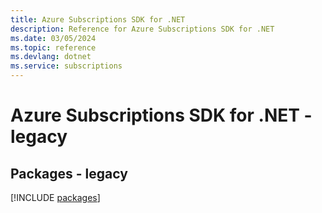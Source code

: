 ```yaml
---
title: Azure Subscriptions SDK for .NET
description: Reference for Azure Subscriptions SDK for .NET
ms.date: 03/05/2024
ms.topic: reference
ms.devlang: dotnet
ms.service: subscriptions
---
```

# Azure Subscriptions SDK for .NET - legacy
## Packages - legacy
[!INCLUDE [packages](subscriptions-index.md)]